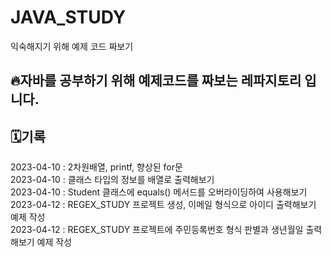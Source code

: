 # JAVA_STUDY
익숙해지기 위해 예제 코드 짜보기

## 🔥자바를 공부하기 위해 예제코드를 짜보는 레파지토리 입니다.

## 🗓기록
2023-04-10 : 2차원배열, printf, 향상된 for문<br>
2023-04-10 : 클래스 타입의 정보를 배열로 출력해보기<br>
2023-04-10 : Student 클래스에 equals() 메서드를 오버라이딩하여 사용해보기<br>
2023-04-12 : REGEX_STUDY 프로젝트 생성, 이메일 형식으로 아이디 출력해보기 예제 작성<br>
2023-04-12 : REGEX_STUDY 프로젝트에 주민등록번호 형식 판별과 생년월일 출력해보기 예제 작성<br>
